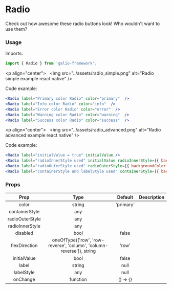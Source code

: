 # Radio

Check out how awesome these radio buttons look! Who wouldn't want to use them?

### Usage
Imports:
```js
import { Radio } from 'galio-framework';
```

<p align="center">
  <img src="../assets/radio_simple.png" alt="Radio simple example react native" />
</p>

Code example:
```jsx
<Radio label="Primary color Radio" color="primary"  />
<Radio label="Info color Radio" color="info"  />
<Radio label="Error color Radio" color="error"  />
<Radio label="Warning color Radio" color="warning"  />
<Radio label="Success color Radio" color="success"  />
```

<p align="center">
  <img src="../assets/radio_advanced.png" alt="Radio advanced example react native" />
</p>

Code example:
```jsx
<Radio label="initialValue = true" initialValue />
<Radio label="radioInnerStyle used" initialValue radioInnerStyle={{ backgroundColor: "#FE2472" }} />
<Radio label="radioOuterStyle used" radioOuterStyle={{ backgroundColor: '#FF9C09' }} />
<Radio label="containerStyle and labelStyle used" containerStyle={{ backgroundColor: "#FE247220" }} labelStyle={{ color: '#1232FF' }} />
```

### Props

|       Prop      |                                  Type                                 |  Default  | Description |
|:---------------:|:---------------------------------------------------------------------:|:---------:|:-----------:|
|      color      |                                 string                                | 'primary' |             |
|  containerStyle |                                  any                                  |           |             |
| radioOuterStyle |                                  any                                  |           |             |
| radioInnerStyle |                                  any                                  |           |             |
|     disabled    |                                  bool                                 |   false   |             |
|  flexDirection  | oneOfType(['row', 'row-reverse', 'column', 'column-reverse']), string |   'row'   |             |
|   initialValue  |                                  bool                                 |   false   |             |
|      label      |                                 string                                |    null   |             |
|    labelStyle   |                                  any                                  |    null   |             |
|     onChange    |                                function                               |  () => {} |             |